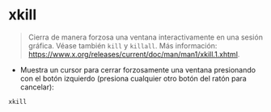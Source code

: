 # xkill

> Cierra de manera forzosa una ventana interactivamente en una sesión gráfica.
> Véase también `kill` y `killall`.
> Más información: <https://www.x.org/releases/current/doc/man/man1/xkill.1.xhtml>.

- Muestra un cursor para cerrar forzosamente una ventana presionando con el botón izquierdo (presiona cualquier otro botón del ratón para cancelar):

`xkill`
